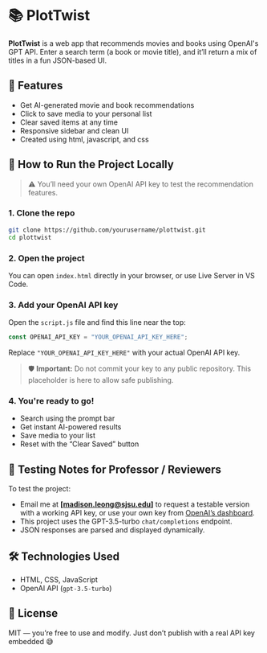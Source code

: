 # 📚 PlotTwist

**PlotTwist** is a web app that recommends movies and books using OpenAI's GPT API. Enter a search term (a book or movie title), and it’ll return a mix of titles in a fun JSON-based UI.

## 🔮 Features

- Get AI-generated movie and book recommendations
- Click to save media to your personal list
- Clear saved items at any time
- Responsive sidebar and clean UI
- Created using html, javascript, and css

## 🚀 How to Run the Project Locally

> ⚠️ You’ll need your own OpenAI API key to test the recommendation features.

### 1. Clone the repo

```bash
git clone https://github.com/yourusername/plottwist.git
cd plottwist
```

### 2. Open the project

You can open `index.html` directly in your browser, or use Live Server in VS Code.

### 3. Add your OpenAI API key

Open the `script.js` file and find this line near the top:

```js
const OPENAI_API_KEY = "YOUR_OPENAI_API_KEY_HERE";
```

Replace `"YOUR_OPENAI_API_KEY_HERE"` with your actual OpenAI API key.

> 🛡️ **Important:** Do not commit your key to any public repository. This placeholder is here to allow safe publishing.

### 4. You're ready to go!

- Search using the prompt bar
- Get instant AI-powered results
- Save media to your list
- Reset with the “Clear Saved” button

## 🧪 Testing Notes for Professor / Reviewers

To test the project:

- Email me at **[madison.leong@sjsu.edu]** to request a testable version with a working API key, or use your own key from [OpenAI’s dashboard](https://platform.openai.com/account/api-keys).
- This project uses the GPT-3.5-turbo `chat/completions` endpoint.
- JSON responses are parsed and displayed dynamically.

## 🛠 Technologies Used

- HTML, CSS, JavaScript
- OpenAI API (`gpt-3.5-turbo`)

## 📄 License

MIT — you’re free to use and modify. Just don’t publish with a real API key embedded 😅
